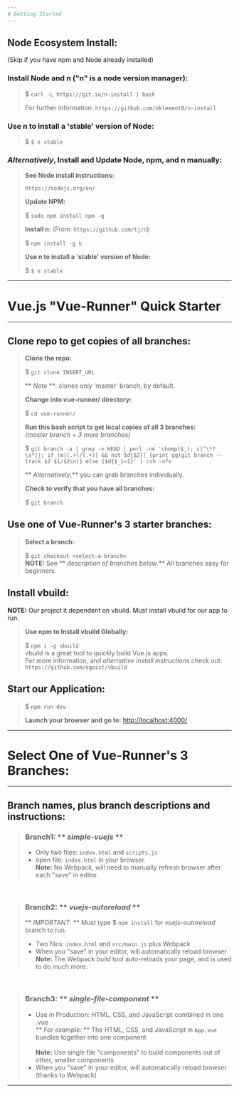 ```yaml
---
# Getting Started
---
```


## Node Ecosystem Install:
(Skip if you have npm and Node already installed)
<br>

### Install Node and n ("n" is a node version manager):

> $ `curl -L https://git.io/n-install | bash`
>
> For further information: `https://github.com/mklement0/n-install`

### Use n to install a 'stable' version of Node:
> $ `$ n stable`


### *Alternatively*, Install and Update Node, npm, and n manually:
>   **See Node install instructions:** 
>
>   `https://nodejs.org/en/`
>
>   **Update NPM:**
>   
> $ `sudo npm install npm -g`
>
>   **Install n:** (From: `https://github.com/tj/n`):
>   
> $ `npm install -g n`
>
>   **Use n to install a 'stable' version of Node:**
>
> $ `$ n stable`


---
# Vue.js "Vue-Runner" Quick Starter

---

## Clone repo to get copies of all branches:

> **Clone the repo:**
> 
> $ `git clone INSERT_URL`
>
> ** *Note* **: clones only 'master' branch, by default.
> <br>
>
> **Change into vue-runner/ directory:**
> 
> $ `cd vue-runner/`
> <br>
>
> **Run this bash script to get local copies of all 3 branches:**
> <br>
> *(master branch + 3 more branches)*
> 
> $ `git branch -a | grep -v HEAD | perl -ne 'chomp($_); s|^\*?\s*||; if (m|(.+)/(.+)| && not $d{$2}) {print qq(git branch --track $2 $1/$2\n)} else {$d{$_}=1}' | csh -xfs`
>
> ** *Alternatively*,** you can grab branches individually.
> <br>
>
> **Check to verify that you have all branches:**
> 
> $ `git branch`
> <br>

## **Use one of Vue-Runner's 3 starter branches:**

> **Select a branch:**
> 
>  $ `git checkout <select-a-branch>`
>   <br>
>   **NOTE:** See ** *description of branches below*.**  All branches easy for beginners.
>   <br>


## **Install vbuild:**
**NOTE:** Our project it dependent on vbuild.  Must install vbuild for our app to run.
>
> **Use npm to Install vbuild Globally:**
> 
>  $ `npm i -g vbuild`
> <br>
> vbuild is a great tool to quickly build Vue.js apps.
> <br>
> For more information, and *alternative install instructions* check out: `https://github.com/egoist/vbuild`
> <br>



## **Start our Application:**

>  $ `npm run dev`
>
>  **Launch your browser and go to:** [http://localhost:4000/](http://localhost:4000/)


---
# Select One of Vue-Runner's 3 Branches:
---

## Branch names, plus branch descriptions and instructions:

> ### Branch1: ** *simple-vuejs* **
>
>   - Only two files: `index.html` and `scripts.js`
>     <br>
>   - open file: `index.html` in your browser.
>     <br>
>   **Note:** No Webpack, will need to manually refresh browser after each "save" in editor.
> 
<br>

> ### Branch2: ** *vuejs-autoreload* **
> 
> ** *IMPORTANT*: ** Must type $ `npm install` for *vuejs-autoreload* branch to run.
> 
>   - Two files: `index.html` and `src/main.js` plus Webpack
>     <br>
>   - When you "save" in your editor, will automatically reload browser
>     <br>
>   **Note:** The Webpack build tool auto-reloads your page, and is used to do much more.
> 
<br>

> ### Branch3: ** *single-file-component* **
> 
>   - Use in Production: HTML, CSS, and JavaScript combined in one .vue
>     <br>
>     ** *For example*: ** The HTML, CSS, and JavaScript in `App.vue` bundles together into one component
>     <br>
>     <br>
>     **Note:** Use single file "components" to build components out of other, smaller components
>     <br> 
>   - When you "save" in your editor, will automatically reload browser (thanks to Webpack)
>     <br>

---
